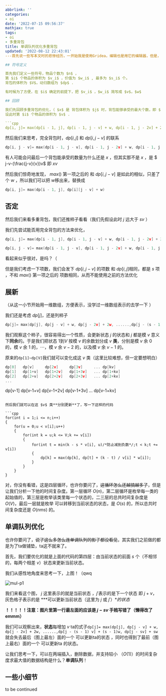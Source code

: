 ```yaml
---
abbrlink: ''
categories:
- oi
date: '2022-07-15 09:56:37'
mathjax: true
tags:
- oi
- 多重背包
title: 单调队列优化多重背包
updated: '2022-08-12 22:43:01'
---首先说一些写本文时的悲惨经历，一开始我是使用Gridea，编辑也是用它的编辑器，但是，在一次写作中，电脑无征兆地蓝屏了。我重启之后发现md文件打不开了，查看了一下二进制全是0 emmm（编写过程中保存了！！）。自此我换成了hexo emmm。

## 符号定义

首先我们定义一些符号，物品个数为 $n$ ，
第 $i$ 个物品的体积为 $v_i$ ，价值为 $w_i$ , 最多为 $s_i$ 个。
背包的体积为 $V$，动归数组为 $dp$ .

有时候为了方便，在 $i$ 确定的前提下，把 $v_i$ ，$w_i$ 简写成 $v$，$w$

## 回顾

我们先回顾多重背包的优化，（ $x$ 是 背包体积为 $j$ 时，背包能够承受的最大个数，即 $j / v$）
设此时第 $i$ 个物品的体积为 $v$ .

```cpp
dp[i, j]= max(dp[i - 1, j], dp[i - 1, j - v] + w, dp[i - 1, j - 2v] + 2w, ......,dp[i - 1, j - (x - 1) v] + (x - 1)w, dp[i - 1, j - xv] + xw)
```

然后我们来思考，完全背包时，$dp[i,j]$ 和 $dp[i,j - v]$ 的联系

```cpp
dp[i, j - v]= max(dp[i - 1, j - v], dp[i - 1, j - 2v] + w, dp[i - 1, j - 3v] + 2w, ......, dp[i - 1, j - (x - 1) v] + (x - 2)w, dp[i - 1, j - xv] + (x - 1)w)
```

有人可能会问最后一个背包能承受的数量为什么还是 $x$ ，但其实那不是 $x$ ，是 $ j-v-(\frac{j-v}{v})v$ 即 $xv$

然后我们惊奇地发现， $max()$ 第一项之后的 和 $dp[i,j - v]$ 是如此的相似，只差了个 $w$ ，所以我们可以把 $w$移出来，替换成

```cpp
dp[i, j]= max(dp[i - 1, j], dp[i][j - v] + w)
```

## 否定

然后我们来看多重背包，我们还推柿子看看（我们先假设此时 $j$ 远大于 $sv$ ）

我们先尝试能否用完全背包的方法来优化，

```cpp
dp[i, j]= max(dp[i - 1, j], dp[i - 1, j - v] + w, dp[i - 1, j - 2v] + 2w, ......,dp[i - 1, j - (s - 1) v] + (s - 1)w, dp[i - 1, j - sv] + sw
```

```cpp
dp[i, j - v]= max(dp[i - 1, j - v], dp[i - 1, j - 2v] + w, dp[i - 1, j - 3v] + 2w, ......, dp[i - 1, j - (s - 1) v] + (s - 2)w, dp[i - 1, j - sv] + (s - 1)w)
```

看起来似乎很对，是吗？（

但是我们考虑一下项数，我们会发下 $dp[i, j-v]$ 的项数 和 $dp[i,j]$相同，都是 $s$ 项 ，不和 $max()$ 第一项之后的 项数相同，从而不能使用之前的方法优化

## 展新

（从这一小节开始用一维数组，方便表示，没学过一维数组表示的去学一下 ）

我们还是考虑 $dp[j]$，还是列柿子

```cpp
dp[j]= max(dp[j], dp[j - v] + w, dp[j - 2v] + 2w, ......,dp[j - (s - 1) v] + (s - 1)w, dp[j - sv] + sw
```

我们观察这个柿子，很容易得出一个性质，会更新状态 $j$ 的状态和 $j$ 都是模 $v$ 意义下**同余**的。于是我们把状态 $1$到$V$ 按模 $v$ 的余数划分成 $v$ **类**，分别是模 $v$ 余 $0$ 的，模 $v$ 余 $1$ 的，$\cdots$，模 $v$ 余 $v-2$ 的，以及模 $v$ 余 $v-1$ 的。

原来的`dp[1]~dp[V]`我们就可以变化成这 $v$ 类（这里比较难想，但一定要想明白）

```cpp
dp[0]   dp[v]     dp[2v]     dp[3v]     ... dp[kv]
dp[1]   dp[1+v]   dp[1+2v]   dp[1+3v]   ... dp[1+kv]
dp[2]   dp[2+v]   dp[2+2v]   dp[2+3v]   ... dp[2+kv]
...
```

dp[v-1] dp[v-1+v] dp[v-1+2v] dp[v-1+3v] ... dp[v-1+kv]
```

然后我们就可以在这 $v$ 类**分别更新**了，写一下这样的代码

```cpp
for(int i = 1;i <= n;i++)
{
    for(u = 0;u < v[i];u++)
    {
        for(int k = u;k <= V;k += v[i])
        {
            for(int t = min(k - s * v[i], u)/*防止减到负数*/;t < k;t += v[i])
            {
                dp[k] = max(dp[k], dp[t] + (k - t) / v[i] * w[i]);
            }
        }
	}
}
```

对，你没有看错，这是四层循环，也许你要问了，~~这循环怎么还越搞越多了~~，但是让我们分析一下他的时间复杂度。第一层循环 $O(n)$，第二层循环是枚举每一类的起始值的，第三层是枚举该类里每一个状态的，二三层的总共时间复杂度是 $O(V)$，最后一层就是枚举 可以转移到当前状态的状态，是 $O(s)$ 的，所以总共时间复杂度还是 $O(nms)$ 的。

## 单调队列优化

也许你要问了，~~说了这么多怎么连单调队列的影子都没看见~~，其实我们之前做的都是为了ta做铺垫，ta这不就来了。

首先，我们要优化的就是上面的代码的第四层：由当前状态的前面 $s$ 个（不相邻的，每两个相差 $v$）状态来更新当前状态。

我们从感性地角度来思考一下，上图！（qwq

![mul-p1](https://cdn.staticaly.com/gh/JesseJeson/picture-api@master/20220811/mul-p1.4f1ei1086w40.png)

我们来看这个图， $j$ 这里表示的就是当前状态 ，$j'$表示的是下一个状态 即 $j + v$，灰色格子表示的是  ***可以更新当前状态（这里为 $j$ 或 $j'$）**的状态*

**！！！！！注意：图片里第一行最左面的应该是 $j-sv$ 手贱写错了（懒得改了emmm）**

我们可以观察出来，**状态**每增加 $v$ ta的式子`dp[j]= max(dp[j], dp[j - v] + w, dp[j - 2v] + 2w, ......,dp[j - (s - 1) v] + (s - 1)w, dp[j - sv] + sw`就会失去最后（图上最左）面的一个  可以更新ta的状态  ，同时也得到了最前（图上最右）面的一个 可以更新ta 的状态。

让我们思考一下，可以在两端插入，删除数据，并支持较小 （$O(1)$）的时间复杂度求最大值的数据结构是什么？**单调队列**！

## 一些小细节

to be continued

